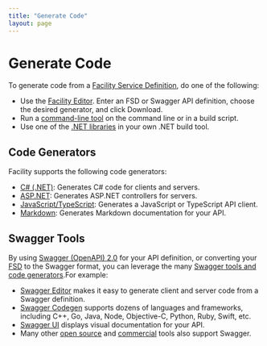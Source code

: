 ```yaml
---
title: "Generate Code"
layout: page
---
```


# Generate Code

To generate code from a [Facility Service Definition](/define), do one of the following:

* Use the [Facility Editor](/editor). Enter an FSD or Swagger API definition, choose the desired generator, and click Download.
* Run a [command-line tool](/generate/tools) on the command line or in a build script.
* Use one of the [.NET libraries](https://github.com/FacilityApi) in your own .NET build tool.

## Code Generators

Facility supports the following code generators:

* [C# (.NET)](/generate/csharp): Generates C# code for clients and servers.
* [ASP.NET](/generate/aspnet): Generates ASP.NET controllers for servers.
* [JavaScript/TypeScript](/generate/javascript): Generates a JavaScript or TypeScript API client.
* [Markdown](/generate/markdown): Generates Markdown documentation for your API.

## Swagger Tools

By using [Swagger (OpenAPI) 2.0](/define/swagger) for your API definition, or converting your [FSD](/define/fsd) to the Swagger format, you can leverage the many [Swagger tools and code generators](http://swagger.io/tools/).For example:

* [Swagger Editor](http://swagger.io/swagger-editor/) makes it easy to generate client and server code from a Swagger definition.
* [Swagger Codegen](http://swagger.io/swagger-codegen/) supports dozens of languages and frameworks, including C++, Go, Java, Node, Objective-C, Python, Ruby, Swift, etc.
* [Swagger UI](http://swagger.io/swagger-ui/) displays visual documentation for your API.
* Many other [open source](http://swagger.io/open-source-integrations/) and [commercial](http://swagger.io/commercial-tools/) tools also support Swagger.
